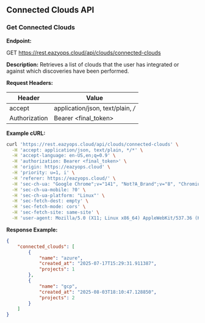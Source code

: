 ## Connected Clouds API

### Get Connected Clouds

**Endpoint:**

GET https://rest.eazyops.cloud/api/clouds/connected-clouds

**Description:**
Retrieves a list of clouds that the user has integrated or against which discoveries have been performed.

**Request Headers:**

| Header        | Value             |
|---------------|-----------------|
| accept        | application/json, text/plain, */* |
| Authorization	| Bearer <final_token> |

**Example cURL:**

```bash
curl 'https://rest.eazyops.cloud/api/clouds/connected-clouds' \
  -H 'accept: application/json, text/plain, */*' \
  -H 'accept-language: en-US,en;q=0.9' \
  -H 'authorization: Bearer <final_token>' \
  -H 'origin: https://eazyops.cloud' \
  -H 'priority: u=1, i' \
  -H 'referer: https://eazyops.cloud/' \
  -H 'sec-ch-ua: "Google Chrome";v="141", "Not?A_Brand";v="8", "Chromium";v="141"' \
  -H 'sec-ch-ua-mobile: ?0' \
  -H 'sec-ch-ua-platform: "Linux"' \
  -H 'sec-fetch-dest: empty' \
  -H 'sec-fetch-mode: cors' \
  -H 'sec-fetch-site: same-site' \
  -H 'user-agent: Mozilla/5.0 (X11; Linux x86_64) AppleWebKit/537.36 (KHTML, like Gecko) Chrome/141.0.0.0 Safari/537.36'
```

**Response Example:**

```json
{
    "connected_clouds": [
        {
            "name": "azure",
            "created_at": "2025-07-17T15:29:31.911387",
            "projects": 1
        },
        {
            "name": "gcp",
            "created_at": "2025-08-03T18:10:47.128850",
            "projects": 2
        }
    ]
}
```

